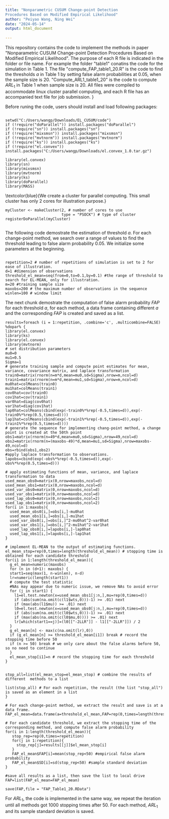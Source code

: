 ```yaml
---
title: "Nonparametric CUSUM Change-point Detection
Procedures Based on Modified Empirical Likelihood"
author: "Peiyao Wang, Ning Wei"
date: "2024-05-14"
output: html_document
 
---
```

 
This repository contains the code to implement the methods in paper  "Nonparametric CUSUM Change-point Detection
Procedures Based on Modified Empirical Likelihood". The purpose of each R file is indicated in the folder or file name. For example the folder "table1" conatins the code for the simulation in Table 1. The file "compute_FAP_table1_20.R" is the code to find the thresholds $a$ in Table 1 by setting false alarm probabilities at 0.05, when the sample size is 20. "Compute_ARL1_table1_20" is the code to compute $ARL_1$ in Table 1 when sample size is 20. All files were compiled to accommodate linux cluster parallel computing, and each R file has an accompanied text file for job submission. }

Before runing the code, users should install and load following packages: 
```{r}

setwd("C:/Users/wangp/Downloads/EL_CUSUM/code")
if (!require("doParallel")) install.packages("doParallel")
if (!require("sn")) install.packages("sn")
if (!require("mixsmsn")) install.packages("mixsmsn")
if (!require("mvtnorm")) install.packages("mvtnorm")
if (!require("ks")) install.packages("ks")
if (!require("el.convex")) install.packages("C:/Users/wangp/Downloads/el.convex_1.0.tar.gz")
 
library(el.convex)
library(sn)
library(mixsmsn)
library(mvtnorm)
library(ks)
library(doParallel)
library(MASS)
```
\textcolor{blue}{We create a cluster for parallel computing. This small cluster has only 2 cores for illustration purpose.}

```{r}
myCluster <- makeCluster(2, # number of cores to use
                         type = "PSOCK") # type of cluster
registerDoParallel(myCluster)


```
The following code demostrate the estimation of threshold $a$. For each change-point method, we search over a range of values to find the threshold leading to false alarm probability 0.05.
We initialize some parameters at the beginning.
```{r}
 
repetition=2 # number of repetitions of simulation is set to 2 for ease of illustration.
d=1 #dimension of observations
threshold_el_mean=seq(from=0,to=0.1,by=0.1) #the range of threshold to search for EL-MEAN, only for illustration.
m=20 #training sample size
maxobs=200 # the maximum number of observations in the sequence
winlen=100 # window limit

```

The next chunk demostrate the computation of false alarm probability $FAP$ for each threshold $a$, for each method, a data frame containing different $a$ and the corresponding $FAP$ is created  and saved as a list.

```{r}
results=foreach (i = 1:repetition, .combine='c', .multicombine=FALSE) %dopar% {
library(el.convex)
library(ks)
library(el.convex)
library(mvtnorm)
# set distribution parameters 
mu0=0
mu1=0.5
Sigma=1
# generate training sample and compute point estimates for mean, variance, covariance matrix, and laplace transformation
train0=matrix(rnorm(n=m*d,mean=mu0,sd=Sigma),nrow=m,ncol=d)
train1=matrix(rnorm(n=m*d,mean=mu1,sd=Sigma),nrow=m,ncol=d)
mu0hat=colMeans(train0)
mu1hat=colMeans(train1)
cov0hat=cov(train0)
cov1hat=cov(train1)
var0hat=diag(cov0hat)
var1hat=diag(cov1hat)
lap0hat=colMeans(cbind(exp(-train0%*%rep(-0.5,times=d)),exp(-train0%*%rep(0.5,times=d))))
lap1hat=colMeans(cbind(exp(-train1%*%rep(-0.5,times=d)),exp(-train1%*%rep(0.5,times=d))))
# generate the sequence for implementing chang-point method, a change point is created at the 50th point
obs1=matrix(rnorm(n=49*d,mean=mu0,sd=Sigma),nrow=49,ncol=d)
obs2=matrix(rnorm(n=(maxobs-49)*d,mean=mu1,sd=Sigma),nrow=maxobs-49,ncol=d)
obs=rbind(obs1,obs2)
#apply laplace transformation to observations.
lapobs=cbind(exp(-obs%*%rep(-0.5,times=d)),exp(-obs%*%rep(0.5,times=d)))

# apply estimating functions of mean, variance, and laplace transformation to data
used_mean_obs0=matrix(0,nrow=maxobs,ncol=d)
used_mean_obs1=matrix(0,nrow=maxobs,ncol=d)
used_var_obs0=matrix(0,nrow=maxobs,ncol=d)
used_var_obs1=matrix(0,nrow=maxobs,ncol=d)
used_lap_obs0=matrix(0,nrow=maxobs,ncol=2)
used_lap_obs1=matrix(0,nrow=maxobs,ncol=2)
for(i in 1:maxobs){
  used_mean_obs0[i,]=obs[i,]-mu0hat
  used_mean_obs1[i,]=obs[i,]-mu1hat
  used_var_obs0[i,]=obs[i,]^2-mu0hat^2-var0hat
  used_var_obs1[i,]=obs[i,]^2-mu1hat^2-var1hat
  used_lap_obs0[i,]=lapobs[i,]-lap0hat
  used_lap_obs1[i,]=lapobs[i,]-lap1hat
}

# implement EL-MEAN to the output of estimating functions.
el_mean_stop=rep(0,times=length(threshold_el_mean)) # stopping time is obtained for each candidate threshold
for(i1 in 1:length(threshold_el_mean)){
  g_el_mean=numeric(maxobs)
  for (n in (d+1): maxobs) {
  start1=seq(max(1, n-winlen), n-d)
  lr=numeric(length(start1))
  # compute the test statistic
  #NAs may appear due to numeric issue, we remove NAs to avoid error
  for (j in start1) {
    l1=el.test.newton(x=used_mean_obs1[j:n,],mu=rep(0,times=d))
    if (abs(sum(na.omit(c(l1$wts,0)))-1) >= .01) next
    if (max(abs(l1$mu)) >= .01) next
    l0=el.test.newton(x=used_mean_obs0[j:n,],mu=rep(0,times=d))
    if (abs(sum(na.omit(c(l0$wts,0)))-1) >= .01) next
    if (max(abs(na.omit(c(l0$mu,0)))) >= .01) next
    lr[which(start1==j)]=(l0[["-2LLR"]] - l1[["-2LLR"]]) / 2
  }
  g_el_mean[n] <- max(c(na.omit(lr),0))
  if (g_el_mean[n] >= threshold_el_mean[i1]) break # record the stopping time before 50
  if (n >= 50) break # we only care about the false alarms before 50, so no need to continue
  } 
  el_mean_stop[i1]=n # record the stopping time for each threshold
}

 
stop_all=list(el_mean_stop=el_mean_stop) # combine the results of different  methods to a list
              
list(stop_all) # For each repetition, the result (the list "stop_all") is saved as an element in a list              
}              
 
# For each change-point method, we extract the result and save is at a data frame.             
FAP_el_mean=data.frame(a=threshold_el_mean,FAP=rep(0,times=length(threshold_el_mean)),SD=rep(0,times=length(threshold_el_mean)))
 
# For each candidate threshold, we extract the stopping time of the corresponding method, and compute false alarm probability
for(i in 1:length(threshold_el_mean)){
   stop_rep=rep(0,times=repetition)
   for(j in 1:repetition){
     stop_rep[j]=results[[j]]$el_mean_stop[i]
   }
   FAP_el_mean$FAP[i]=mean(stop_rep<50) #empirical false alarm probability
   FAP_el_mean$SD[i]=sd(stop_rep<50) #sample standard deviation
}
 
#save all results as a list, then save the list to local drive 
FAP=list(FAP_el_mean=FAP_el_mean) 

save(FAP,file = "FAP_Table1_20.RData")
```
For $ARL_1$, the code is implemented in the same way, we repeat the iteration until all methods got 1000 stopping times after 50. For each method, $ARL_1$ and its sample standard deviation is saved.
<span>
